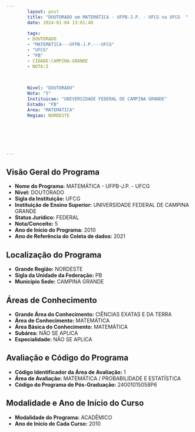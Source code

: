 ```yaml
---
        layout: post
        title: "DOUTORADO em MATEMÁTICA - UFPB-J.P. - UFCG na UFCG  "
        date: 2024-01-04 13:01:48
     
        tags:
        - DOUTORADO
        - "MATEMÁTICA---UFPB-J.P.---UFCG"
        - "UFCG"
        - "PB"
        - CIDADE:CAMPINA-GRANDE
        - NOTA:5
        
       

        Nivel: "DOUTORADO"
        Nota: "5"
        Instituicao: "UNIVERSIDADE FEDERAL DE CAMPINA GRANDE"
        Estado: "PB"
        Area: "MATEMÁTICA"
        Regiao: NORDESTE
        
        
        
        
        
        
---
```

## Visão Geral do Programa
- **Nome do Programa:** MATEMÁTICA - UFPB-J.P. - UFCG
- **Nível:** DOUTORADO
- **Sigla da Instituição:** UFCG
- **Instituição de Ensino Superior:** UNIVERSIDADE FEDERAL DE CAMPINA GRANDE
- **Status Jurídico:** FEDERAL
- **Nota/Conceito:** 5
- **Ano de Início do Programa:** 2010
- **Ano de Referência do Coleta de dados:** 2021

## Localização do Programa
- **Grande Região:** NORDESTE
- **Sigla da Unidade da Federação:** PB
- **Município Sede:** CAMPINA GRANDE

## Áreas de Conhecimento
- **Grande Área do Conhecimento:** CIÊNCIAS EXATAS E DA TERRA
- **Área de Conhecimento:** MATEMÁTICA
- **Área Básica do Conhecimento:** MATEMÁTICA
- **Subárea:** NÃO SE APLICA
- **Especialidade:** NÃO SE APLICA

## Avaliação e Código do Programa
- **Código Identificador da Área de Avaliação:** 1
- **Área de Avaliação:** MATEMÁTICA / PROBABILIDADE E ESTATÍSTICA
- **Código do Programa de Pós-Graduação:** 24001015058P6


## Modalidade e Ano de Início do Curso
- **Modalidade do Programa:** ACADÊMICO
- **Ano de Início de Cada Curso:** 2010
